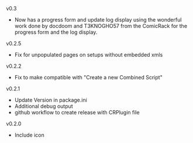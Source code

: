v0.3
- Now has a progress form and update log display using the wonderful work done by docdoom and T3KNOGHO57 from the ComicRack for the progress form and the log display.

v0.2.5
- Fix for unpopulated pages on setups without embedded xmls

v0.2.2
- Fix to make compatible with "Create a new Combined Script" 

v0.2.1 
- Update Version in package.ini
- Additional debug output
- github workflow to create release with CRPlugin file

v0.2.0
- Include icon